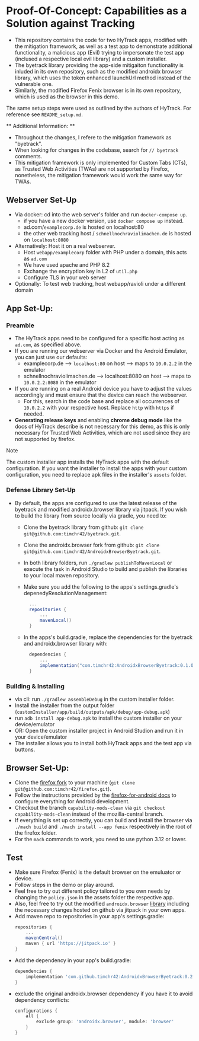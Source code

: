 
# Proof-Of-Concept: Capabilities as a Solution against Tracking

- This repository contains the code for two HyTrack apps, modified with the mitigation framework, as well as a test app to demonstrate additional functionality, a malicious app (Evil) trying to impersonate the test app (inclused a respective local evil library) and a custom installer.
- The byetrack library providing the app-side mitigaiton functionality is inluded in its own repository, such as the modified androidx browser library, which uses the token enhanced launchUrl method instead of the vulnerable one.
- Similarly, the modified Firefox Fenix browser is in its own repository, which is used as the browser in this demo.

The same setup steps were used as outlined by the authors of HyTrack. For reference see `README_setup.md`.

** Additional Information: **
- Throughout the changes, I refere to the mitigation framework as "byetrack".
- When looking for changes in the codebase, search for `// byetrack` comments.
- This mitigation framework is only implemented for Custom Tabs (CTs), as Trusted Web Activities (TWAs) are not supported by Firefox, nonetheless, the mitigation framework would work the same way for TWAs.

## Webserver Set-Up
- Via docker: cd into the web server's folder and run `docker-compose up`. 
  - if you have a new docker version, use `docker compose up` instead.
  - ad.com/`examplecorp.de` is hosted on localhost:80
  - the other web tracking host / `schnellnochraviolimachen.de` is hosted on `localhost:8080`
- Alternatively: Host it on a real webserver.
  - Host `webapp/examplecorp` folder with PHP under a domain, this acts as `ad.com`
  - We have used apache and PHP 8.2
  - Exchange the encryption key in L2 of `util.php` 
  - Configure TLS in your web server
- Optionally: To test web tracking, host webapp/ravioli under a different domain

## App Set-Up:

### Preamble
- The HyTrack apps need to be configured for a specific host acting as `ad.com`, as specified above.
- If you are running our webserver via Docker and the Android Emulator, you can just use our defaults:
  - examplecorp.de --> `localhost:80` on host --> maps to `10.0.2.2` in the emulator
  - schnellnochraviolimachen.de --> localhost:8080 on host --> maps to `10.0.2.2:8080` in the emulator
- If you are running on a real Android device you have to adjust the values accordingly and must ensure that the device can reach the webserver.
  - For this, search in the code base and replace all occurrences of `10.0.2.2` with your respective host. Replace `http` with `https` if needed.
- **Generating release keys** and enabling **chrome debug mode** like the docs of HyTrack describe is not necessary for this demo, as this is only necessary for Trusted Web Activities, which are not used since they are not supported by firefox.

> [!NOTE]
> The custom installer app installs the HyTrack apps with the default configuration. If you want the installer to install the apps with your custom configuration, you need to replace apk files in the installer's `assets` folder.

### Defense Library Set-Up
- By default, the apps are configured to use the latest release of the byetrack and modified androidx.browser library via jitpack. If you wish to build the library from source locally via gradle, you need to:
    - Clone the byetrack library from github: `git clone git@github.com:timchr42/byetrack.git`.
    - Clone the androidx.browser fork from github: `git clone git@github.com:timchr42/AndroidxBrowserByetrack.git`.
    - In both library folders, run `./gradlew publishToMavenLocal` or execute the task in Android Studio to build and publish the libraries to your local maven repository.
    - Make sure you add the following to the apps's settings.gradle's depenedyResolutionManagement:

      ```gradle
        ...
        repositories {
            ...
            mavenLocal()
        }
      ```
    - In the apps's build.gradle, replace the dependencies for the byetrack and androidx.browser library with:
      ```gradle
        dependencies {
            ...
            implementation("com.timchr42:AndroidxBrowserByetrack:0.1.0")
        }
      ```

### Building & Installing
- via cli: run `./gradlew assembleDebug` in the custom installer folder.
- Install the installer from the output folder (`customInstaller/app/build/outputs/apk/debug/app-debug.apk`)
- run `adb install app-debug.apk` to install the custom installer on your device/emulator
- OR: Open the custom installer project in Android Studion and run it in your device/emulator
- The installer allows you to install both HyTrack apps and the test app via buttons.

## Browser Set-Up:
- Clone the [firefox fork](https://github.com/timchr42/firefox/tree/capability-mods-clean) to your machine (`git clone git@github.com:timchr42/firefox.git`).
- Follow the instructions provided by the [firefox-for-android docs](https://firefox-source-docs.mozilla.org/mobile/android/index.html#firefox-for-android) to configure everything for Android development. 
 - Checkout the branch `capability-mods-clean` via `git checkout capability-mods-clean` instead of the mozilla-central branch.
- If everything is set up correctly, you can build and install the browser via `./mach build` and `./mach install --app fenix` respectively in the root of the firefox folder.
 - For the `mach` commands to work, you need to use python 3.12 or lower.


## Test
- Make sure Firefox (Fenix) is the default browser on the emuluator or device.
- Follow steps in the demo or play around.
- Feel free to try out different policy tailored to you own needs by changing the `policy.json` in the assets folder the respective app.
- Also, feel free to try out the modified `androidx.browser` [library](https://github.com/timchr42/AndroidxBrowserByetrack) including the necessary changes hosted on github via jitpack in your own apps.
 - Add maven repo to repositories in your app's settings.gradle:
   ```gradle
   repositories {
       ...
       mavenCentral()
       maven { url 'https://jitpack.io' }
   }
   ```
 - Add the dependency in your app's build.gradle:
   ```gradle
   dependencies {
       implementation 'com.github.timchr42:AndroidxBrowserByetrack:0.2.0'
   }
   ```
 - exclude the original androidx.browser dependency if you have it to avoid dependency conflicts:
   ```gradle
   configurations {
       all {
           exclude group: 'androidx.browser', module: 'browser'
       }
   }
   ```
